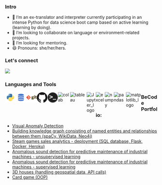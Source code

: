 ### Intro

- 🌱 I’m an ex-translator and interpreter currently participating in an intense Python for data science boot camp based on active learning (learning by doing).
- 👯 I’m looking to collaborate on language or environment-related projects.
- 🤔 I’m looking for mentoring.
- 😄 Pronouns: she/her/hers.

### Let's connect

<a href = "https://www.linkedin.com/in/kpranke/"><img src="https://img.icons8.com/fluent/48/000000/linkedin.png"/></a>

### Languages and Tools

<img align="left" alt="Python" width="35" src="https://raw.githubusercontent.com/github/explore/80688e429a7d4ef2fca1e82350fe8e3517d3494d/topics/python/python.png" />
<img align="left" alt="SQL" width="35" src="https://raw.githubusercontent.com/github/explore/80688e429a7d4ef2fca1e82350fe8e3517d3494d/topics/sql/sql.png" />
<img align="left" alt="Git" width="35" src="https://raw.githubusercontent.com/github/explore/80688e429a7d4ef2fca1e82350fe8e3517d3494d/topics/git/git.png" />
<img align="left" alt="GitHub" width="35" src="https://raw.githubusercontent.com/github/explore/78df643247d429f6cc873026c0622819ad797942/topics/github/github.png" />
<img align="left" alt="Terminal" width="35" src="https://raw.githubusercontent.com/github/explore/80688e429a7d4ef2fca1e82350fe8e3517d3494d/topics/terminal/terminal.png" />
<img align="left" alt="colab" width="40" src="https://github.com/melanieshi0120/melanieshi0120/blob/master/images/colab.png" />
<img align="left" alt="tableau" width="55" src="https://github.com/melanieshi0120/melanieshi0120/blob/master/images/tableau.png" />
<img align="left" alt="Jupyter_logo" width="30" src="https://github.com/melanieshi0120/melanieshi0120/blob/master/images/Jupyter_logo.png" />
<img align="left" alt="excel" class="center" width="30" src="https://github.com/melanieshi0120/melanieshi0120/blob/master/images/excel.png" />
<img align="left" alt="numpy" width="30" src="https://github.com/melanieshi0120/melanieshi0120/blob/master/images/numpy.png" />
<img align="left" alt="pandas" width="40" src="https://github.com/melanieshi0120/melanieshi0120/blob/master/images/pandas.png" />
<img align="left" alt="matplotlib_logo" width="50" src="https://github.com/melanieshi0120/melanieshi0120/blob/master/images/matplotlib_logo.png" />

### BeCode Portfolio:
- [Visual Anomaly Detection](https://github.com/kpranke/Faktion-visual-anomaly-detection)
- [Building knowledge graph consisting of named entities and relationships between them (spaCy, WikiData, Neo4j)](https://github.com/kpranke/Algorythm_NLP)
- [Steam games sales analytics - deployment (SQL database, Flask, Docker, Heroku)](https://github.com/kpranke/deployment)
- [Anomalous sound detection for predictive maintenance of industrial machines - unsupervised learning](https://github.com/kpranke/machine-monitoring-conditions-unsupervised)
- [Anomalous sound detection for predictive maintenance of industrial machines - supervised learning](https://github.com/kpranke/machine-monitoring-conditions)
- [3D houses (handling geospatial data, API calls)](https://github.com/kpranke/3D_houses)
- [Card game (OOP)](https://github.com/kpranke/challenge-card-game-becode)
